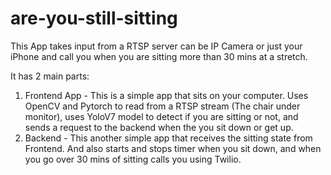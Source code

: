 # are-you-still-sitting

This App takes input from a RTSP server can be IP Camera or just your iPhone and call you when you are sitting more than 30 mins at a stretch.

It has 2 main parts:
1. Frontend App - This is a simple app that sits on your computer. Uses OpenCV and Pytorch to read from a RTSP stream (The chair under monitor), uses YoloV7 model to detect if you are sitting or not, and sends a request to the backend when the you sit down or get up.
2. Backend - This another simple app that receives the sitting state from Frontend. And also starts and stops timer when you sit down, and when you go over 30 mins of sitting calls you using Twilio.
